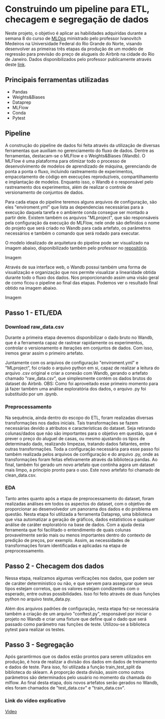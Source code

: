 # Construindo um pipeline para ETL, checagem e segregação de dados

Neste projeto, o objetivo é aplicar as habilidades adquiridas durante a semana 8 do curso de [MLOps](https://github.com/ivanovitchm/mlops) ministrado pelo professor Ivanovitch Medeiros na Universidade Federal do Rio Grande do Norte, visando desenvolver as primeiras três etapas da produção de um modelo de regressão para previsão do preço de alugueis do Airbnb na cidade do Rio de Janeiro. Dados disponibilizados pelo professor publicamente através deste [link](https://drive.google.com/file/d/16zF4MHEP_bBxAEWpQgVocPupTjRRAgfP/view?usp=sharing).

## Principais ferramentas utilizadas
- Pandas
- Weights&Biases
- Dataprep
- MLFlow
- Conda
- Pytest

## Pipeline
A construção do pipeline de dados foi feita através da utilização de diversas ferramentas que auxiliam no gerenciamento do fluxo de dados. Dentre as ferramentas, destacam-se o MLFlow e o Weights&Biases (Wandb). O MLFlow é uma plataforma para otimizar todo o processo de desenvolvimento de modelos de aprendizado de máquina, gerenciando de ponta a ponta o fluxo, incluindo rastreamento de experimentos, empacotamento de código em execuções reproduzíveis, compartilhamento e implantação de modelos. Enquanto isso, o Wandb é o responsável pelo rastreamento dos experimentos, além de realizar o controle de versionamento de conjuntos de dados.

Para cada etapa do pipeline teremos alguns arquivos de configuração, são eles "enviroment.yml" que lista as dependencias necessárias para a execução daquela tarefa e o ambiente conda consegue ser montado a partir dele. Existem também os arquivos "MLproject", que são responsáveis pela configuração da execução do MLFlow, nele onde são definidos o nome do projeto que será criado no Wandb para cada artefato, os parâmetros necessários e também o comando que será rodado para executar.

O modelo idealizado de arquitetura do pipeline pode ser visualizado na imagem abaixo, disponibilizado também pelo professor no [repositório](https://github.com/ivanovitchm/mlops).

Imagem

Através de sua interface web, o Wandb possui também uma forma de visualização e organização que nos permite visualizar a linearidade obtida durante todo o fluxo dos dados. Nos proporcionando assim uma visão geral de como ficou o pipeline ao final das etapas. Podemos ver o resultado final obtido na imagem abaixo.

Imagem

## Passo 1 - ETL/EDA
### Download raw_data.csv
Durante a primeira etapa devemos disponibilizar o dado bruto no Wandb, que é a ferramenta capaz de rastrear rapidamente os experimentos, controlar o versionamento e iterações em conjuntos de dados. Com isso, iremos gerar assim o primeiro artefato.

Juntamente com os arquivos de configuração "enviroment.yml" e "MLproject", foi criado o arquivo python em si, capaz de realizar a leitura do arquivo .csv original e criar a conexão com Wandb, gerando o artefato chamado "raw_data.csv", que simplesmente contém os dados brutos do dataset do Airbnb.
OBS: Como foi aproveitado esse primeiro momento para já fazer também uma análise exploratória dos dados, o arquivo .py foi substituído por um .ipynb. 

### Preprocessamento
Na sequência, ainda dentro do escopo do ETL, foram realizadas diversas transformações nos dados iniciais. Tais transformações se fazem necessárias devido a atributos e características do dataset. Seja retirando colunas/dados que não são importantes para o objetivo em questão, que é prever o preço do aluguel de casas, ou mesmo ajustando os tipos de determinado dado, realizando limpezas, tratando dados faltantes, entre outras transformações.
Toda a configuração necessária para esse passo foi também realizada pelos arquivos de configuração e do arquivo .py, onde as transformações foram feitas efetivamente através da biblioteca pandas. Ao final, também foi gerado um novo artefato que continha agora um dataset mais limpo, a princípio pronto para o uso. Este novo artefato foi chamado de clean_data.csv.

### EDA
Tanto antes quanto após a etapa de preprocessamento do dataset, foram realizadas análises em todos os aspectos do dataset, com o objetivo de proporcionar ao desenvolvedor um panorama dos dados e do problema em questão. Nesta etapa foi utilizada a ferramenta Dataprep, uma biblioteca que visa automatizar a geração de gráficos, dados estatísticos e qualquer análise de caráter exploratório na base de dados. Com a ajuda desta ferramenta que foi facilitado o entendimento de quais colunas provavelmente serão mais ou menos importantes dentro do contexto de predição de preços, por exemplo. Assim, as necessidades de transformações foram identificadas e aplicadas na etapa de preprocessamento.

## Passo 2 - Checagem dos dados
Nessa etapa, realizamos algumas verificações nos dados, que podem ser de caráter deterministico ou não, e que servem para assegurar que seus tipos estejam corretos, que os valores estejam condizentes com o esperado, entre outras possibilidades. Isso foi feito através de duas funções python no arquivo teste_data.py.

Além dos arquivos padrões de configuração, nesta etapa fez-se necessária também a criação de um arquivo "conftest.py", responsável por iniciar o projeto no Wandb e criar uma fixture que define qual o dado que será passado como parâmetro nas funções de teste. Utilizou-se a biblioteca pytest para realizar os testes.

## Passo 3 - Segregação
Após garantirmos que os dados estão prontos para serem utilizados em produção, é hora de realizar a divisão dos dados em dados de treinamento e dados de teste. Para isso, foi utilizada a função train_test_split da biblioteca do sklearn. A proporção desta divisão, assim como outros parâmetros são determinados pelo usuário no momento da chamada do mlflow.
Ao final desta etapa, dois novos artefatos serão gerados no Wandb, eles foram chamados de "test_data.csv" e "train_data.csv".

### Link do vídeo explicativo
[Video]()